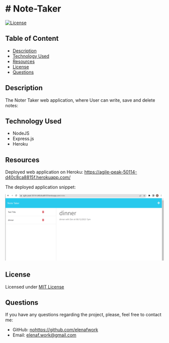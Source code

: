   # # Note-Taker
   
  
  [![License](https://img.shields.io/badge/License-MIT-yellow.svg)](https://opensource.org/licenses/MIT)

  ## Table of Content
  - [Description](#description)
  - [Technology Used](#technology)
  - [Resources](#resources)
  - [License](#license)
  - [Questions](#questions)

  ## Description
  The Noter Taker web application, where User can write, save and delete notes:
  
  ## Technology Used
  - NodeJS 
  - Express.js
  - Heroku
  ## Resources
  Deployed web application on Heroku:
  https://agile-peak-50114-d40c8ca8815f.herokuapp.com/
  
  The deployed application snippet:
<p align="left">
  <img src="assets/page-screenshot.png" width="600" title="webpage">

 
  ## License
  Licensed under [MIT License ](https://opensource.org/licenses/MIT)
 
  ## Questions
  If you have any questions regarding the project, please, feel free to contact me:
  - GitHub: [nohttps://github.com/elenafwork](https://github/nohttps://github.com/elenafwork)
  - Email: <elenaf.work@gmail.com>






